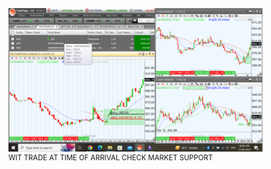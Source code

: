 ![](_attachments/Pasted%20image%2020240412080641.png)
WIT TRADE AT TIME OF ARRIVAL CHECK MARKET SUPPORT
